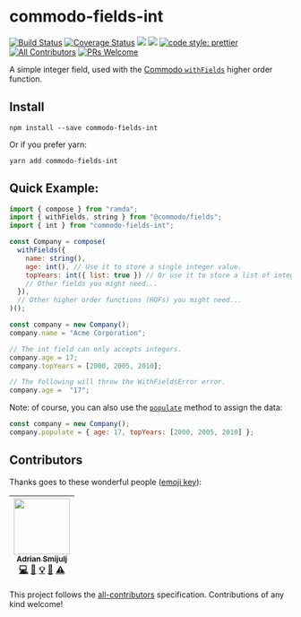 # commodo-fields-int
[![Build Status](https://travis-ci.org/doitadrian/commodo-fields-int.svg?branch=master)](https://travis-ci.org/doitadrian/commodo-fields-int)
[![Coverage Status](https://coveralls.io/repos/github/doitadrian/commodo-fields-int/badge.svg?branch=master)](https://coveralls.io/github/doitadrian/commodo-fields-int?branch=master)
[![](https://img.shields.io/npm/dw/commodo-fields-int.svg)](https://www.npmjs.com/package/commodo-fields-int) 
[![](https://img.shields.io/npm/v/commodo-fields-int.svg)](https://www.npmjs.com/package/commodo-fields-int)
[![code style: prettier](https://img.shields.io/badge/code_style-prettier-ff69b4.svg?style=flat-square)](https://github.com/prettier/prettier)
[![All Contributors](https://img.shields.io/badge/all_contributors-1-orange.svg?style=flat-square)](#contributors)
[![PRs Welcome](https://img.shields.io/badge/PRs-welcome-brightgreen.svg?style=flat-square)](http://makeapullrequest.com)
  
A simple integer field, used with the [Commodo `withFields`](https://github.com/webiny/commodo/tree/master/packages/fields) higher order function. 

## Install
```
npm install --save commodo-fields-int
```

Or if you prefer yarn: 
```
yarn add commodo-fields-int
```

## Quick Example:
 
```javascript
import { compose } from "ramda";
import { withFields, string } from "@commodo/fields";
import { int } from "commodo-fields-int";

const Company = compose(
  withFields({
    name: string(),
    age: int(), // Use it to store a single integer value.
    topYears: int({ list: true }) // Or use it to store a list of integer values.
    // Other fields you might need...
  }),
  // Other higher order functions (HOFs) you might need...
)();

const company = new Company();
company.name = "Acme Corporation";

// The int field can only accepts integers. 
company.age = 17;
company.topYears = [2000, 2005, 2010];

// The following will throw the WithFieldsError error.
company.age =  "17";
```

Note: of course, you can also use the [`populate`](https://github.com/webiny/commodo/tree/master/packages/fields#populatedata-object-void) method to assign the data:

```javascript
const company = new Company();
company.populate = { age: 17, topYears: [2000, 2005, 2010] };
```

## Contributors

Thanks goes to these wonderful people ([emoji key](https://github.com/kentcdodds/all-contributors#emoji-key)):

<!-- ALL-CONTRIBUTORS-LIST:START - Do not remove or modify this section -->
<!-- prettier-ignore -->
| [<img src="https://avatars0.githubusercontent.com/u/5121148?v=4" width="100px;"/><br /><sub><b>Adrian Smijulj</b></sub>](https://github.com/doitadrian)<br />[💻](https://github.com/doitadrian/commodo-fields-int/commits?author=doitadrian "Code") [📖](https://github.com/doitadrian/commodo-fields-int/commits?author=doitadrian "Documentation") [💡](#example-doitadrian "Examples") [👀](#review-doitadrian "Reviewed Pull Requests") [⚠️](https://github.com/doitadrian/commodo-fields-int/commits?author=doitadrian "Tests") |
| :---: |
<!-- ALL-CONTRIBUTORS-LIST:END -->

This project follows the [all-contributors](https://github.com/kentcdodds/all-contributors) specification. Contributions of any kind welcome!
